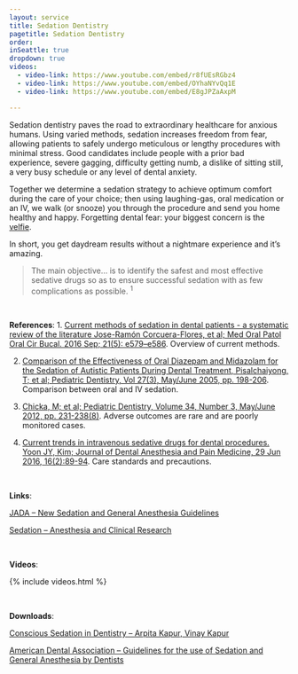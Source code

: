 ```yaml
---
layout: service
title: Sedation Dentistry
pagetitle: Sedation Dentistry
order:
inSeattle: true
dropdown: true
videos:
  - video-link: https://www.youtube.com/embed/r8fUEsRGbz4
  - video-link: https://www.youtube.com/embed/OYhaNYvQq1E
  - video-link: https://www.youtube.com/embed/E8gJPZaAxpM

---
```

Sedation dentistry paves the road to extraordinary healthcare for anxious humans. Using varied methods, sedation increases freedom from fear, allowing patients to safely undergo meticulous or lengthy procedures with minimal stress. Good candidates include people with a prior bad experience, severe gagging, difficulty getting numb, a dislike of sitting still, a very busy schedule or any level of dental anxiety.


Together we determine a sedation strategy to achieve optimum comfort during the care of your choice; then using laughing-gas, oral medication or an IV, we walk (or snooze) you through the procedure and send you home healthy and happy. Forgetting dental fear: your biggest concern is the [velfie](https://www.merriam-webster.com/words-at-play/velfie-meaning-words-were-watching). 


In short, you get daydream results without a nightmare experience and it’s amazing.


<blockquote class="p-3 service-blockquote">The main objective… is to identify the safest and most effective sedative drugs so as to ensure successful sedation with as few complications as possible. <sup>1</sup></blockquote>

<br/>

__References__:
1. 
[Current methods of sedation in dental patients - a systematic review of the literature Jose-Ramón Corcuera-Flores, et al; Med Oral Patol Oral Cir Bucal. 2016 Sep; 21(5): e579–e586](https://www.ncbi.nlm.nih.gov/pmc/articles/PMC5005095/). Overview of current methods.

2. [Comparison of the Effectiveness of Oral Diazepam and Midazolam for the Sedation of Autistic Patients During Dental Treatment, Pisalchaiyong, T; et al; Pediatric Dentistry, Vol 27(3), May/June 2005, pp. 198-206](https://www.ingentaconnect.com/content/aapd/pd/2005/00000027/00000003/art00004). Comparison between oral and IV sedation.

3. [Chicka, M; et al; Pediatric Dentistry, Volume 34, Number 3, May/June 2012, pp. 231-238(8)](https://www.ncbi.nlm.nih.gov/pubmed/22795157). Adverse outcomes are rare and are poorly monitored cases.

4. [Current trends in intravenous sedative drugs for dental procedures. Yoon JY, Kim; Journal of Dental Anesthesia and Pain Medicine, 29 Jun 2016, 16(2):89-94](https://europepmc.org/article/PMC/5564087). Care standards and precautions.

<br/>

__Links__:

[JADA – New Sedation and General Anesthesia Guidelines](https://jada.ada.org/article/S0002-8177(17)30034-X/fulltext)

[Sedation – Anesthesia and Clinical Research](https://www.longdom.org/scholarly/sedation-journals-articles-ppts-list-4072.html)

<br/>

__Videos__:

{% include videos.html %}

<br/>

__Downloads__:

[Conscious Sedation in Dentistry – Arpita Kapur, Vinay Kapur](https://www.researchgate.net/publication/329918988_Conscious_Sedation_in_Dentistry/fulltext/5c2c2652a6fdccfc7076fdb6/Conscious-Sedation-in-Dentistry.pdf?_sg%5B0%5D=rWmaZiSJR3rs2n0RB8_DCDZfjiANzKkYBSmzy6BQYSvkBPlMoqRjvFAComA7FTQkr1pk3GSzp4xfNwwvy0yxQA.ZblI08QHDlvMBq8e3bgcclA1TnxZmdDUBFiKWgM5JBWZE8sBQlMaTeKEyzT44fNofRyK4gEyX8syjWwuxa5pUw&_sg%5B1%5D=EkNngqJvUW_gCpoOW66RceDih5n-UtMCEKtSUsJFx7HOXdgAeF9Uh6yiiqISKszAoKYvKgWilfPYQZ-WvDXKkcQp3EmVyhfe9y4EqhLPbWND.ZblI08QHDlvMBq8e3bgcclA1TnxZmdDUBFiKWgM5JBWZE8sBQlMaTeKEyzT44fNofRyK4gEyX8syjWwuxa5pUw&_iepl=)

[American Dental Association – Guidelines for the use of Sedation and General Anesthesia by Dentists](http://www.ada.org/~/media/ADA/Education%20and%20Careers/Files/anesthesia_use_guidelines.pdf)
